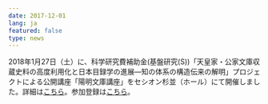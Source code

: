 ```yaml
---
date: 2017-12-01
lang: ja
featured: false
type: news
---
```

2018年1月27日（土）に、科学研究費補助金(基盤研究(S))「天皇家・公家文庫収蔵史料の高度利用化と日本目録学の進展―知の体系の構造伝来の解明」プロジェクトによる公開講座「陽明文庫講座」をセシオン杉並（ホール）にて開催しました。詳細は<a href="/news/2017/20180127youmei.pdf" target="_blank">こちら</a>。参加登録は<a href="/footer/seminar-entry.html" target="_blank">こちら</a>。
